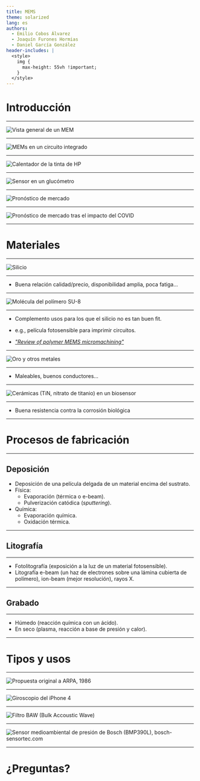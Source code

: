 ```yaml
---
title: MEMS
theme: solarized
lang: es
authors:
  - Emilio Cobos Álvarez
  - Joaquín Furones Hormias
  - Daniel García González
header-includes: |
  <style>
    img {
      max-height: 55vh !important;
    }
  </style>
---
```


# Introducción

---

![Vista general de un MEM](intro.jpg)

---

![MEMs en un circuito integrado](integrated-circuit.jpg)

---

![Calentador de la tinta de HP](hp-ink.jpg)

---

![Sensor en un glucómetro](glucometro.jpg)

---

![Pronóstico de mercado](mem-market.jpg)

---

![Pronóstico de mercado tras el impacto del COVID](mem-market-covid.jpg)

---

# Materiales

---

![Silicio](silicio.jpg)

---

 * Buena relación calidad/precio, disponibilidad amplia, poca fatiga...

---

![Molécula del polímero SU-8](su-8.png)

---

 * Complemento usos para los que el silicio no es tan buen fit.

 * e.g., película fotosensible para imprimir circuitos.

 * [_"Review of polymer MEMS
   micromachining"_](http://biomems.usc.edu/publications/2015/2015_JMM_polymer_micromachining.pdf)

---

![Oro y otros metales](gold-circuit-board.jpg)

---

 * Maleables, buenos conductores...

---

![Cerámicas (TiN, nitrato de titanio) en un biosensor](biosensor.png)

---

 * Buena resistencia contra la corrosión biológica

---

# Procesos de fabricación

---

## Deposición

 * Deposición de una película delgada de un material encima del sustrato.
 * Física:
   * Evaporación (térmica o e-beam).
   * Pulverización catódica (_sputtering_).
 * Química:
   * Evaporación química.
   * Oxidación térmica.

---

## Litografía

---

 * Fotolitografía (exposición a la luz de un material fotosensible).
 * Litografía e-beam (un haz de electrones sobre una lámina cubierta de
   polímero), ion-beam (mejor resolución), rayos X.

---

## Grabado

---

 * Húmedo (reacción química con un ácido).
 * En seco (plasma, reacción a base de presión y calor).

---

# Tipos y usos

----

![Propuesta original a ARPA, 1986](proposal.jpg)

---

![Giroscopio del iPhone 4](iphone4.jpg)

---

![Filtro BAW (Bulk Accoustic Wave)](baw.jpg)

---

![Sensor medioambiental de presión de Bosch (BMP390L), bosch-sensortec.com](bosh-bmp390l.png)

---

# ¿Preguntas?

